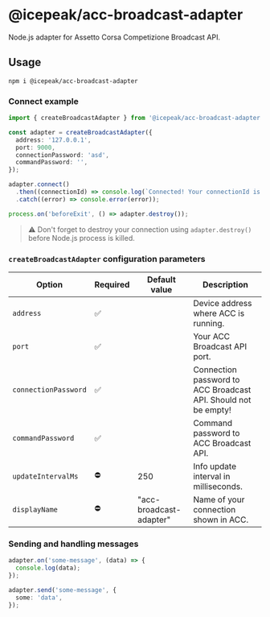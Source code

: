 # @icepeak/acc-broadcast-adapter

Node.js adapter for Assetto Corsa Competizione Broadcast API.

## Usage

```shell
npm i @icepeak/acc-broadcast-adapter
```

### Connect example

```ts
import { createBroadcastAdapter } from '@icepeak/acc-broadcast-adapter';

const adapter = createBroadcastAdapter({
  address: '127.0.0.1',
  port: 9000,
  connectionPassword: 'asd',
  commandPassword: '',
});

adapter.connect()
  .then((connectionId) => console.log(`Connected! Your connectionId is ${connectionId}`))
  .catch((error) => console.error(error));

process.on('beforeExit', () => adapter.destroy());
```

> ⚠️ Don't forget to destroy your connection using `adapter.destroy()` before Node.js process is killed.

### `createBroadcastAdapter` configuration parameters

| Option               | Required | Default value           | Description                                                    |
|----------------------|----------|-------------------------|----------------------------------------------------------------|
| `address`            | ✅       |                         | Device address where ACC is running.                           |
| `port`               | ✅       |                         | Your ACC Broadcast API port.                                   |
| `connectionPassword` | ✅       |                         | Connection password to ACC Broadcast API. Should not be empty! |
| `commandPassword`    | ✅       |                         | Command password to ACC Broadcast API.                         |
| `updateIntervalMs`   | ⛔️       | 250                     | Info update interval in milliseconds.                          |
| `displayName`        | ⛔       | "acc-broadcast-adapter" | Name of your connection shown in ACC.                          |

### Sending and handling messages

```ts
adapter.on('some-message', (data) => {
  console.log(data);
});

adapter.send('some-message', {
  some: 'data',
});
```
